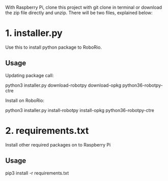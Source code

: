 With Raspberry Pi, clone this project with git clone in terminal
or download the zip file directly and unzip.
There will be two files, explained below:

<h1>1. installer.py</h1>
Use this to install python package to RoboRio.

## Usage


Updating package call:

python3 installer.py download-robotpy download-opkg python36-robotpy-ctre

Install on RoboRio:

python3 installer.py install-robotpy install-opkg python36-robotpy-ctre

<h1>2. requirements.txt</h1>
Install other required packages on to Raspberry Pi

## Usage

pip3 install -r requirements.txt
